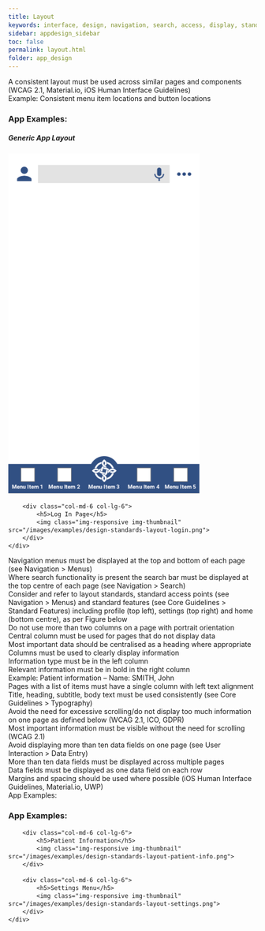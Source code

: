 ```yaml
---
title: Layout
keywords: interface, design, navigation, search, access, display, standard
sidebar: appdesign_sidebar
toc: false
permalink: layout.html
folder: app_design 
---
```



A consistent layout must be used across similar pages and components (WCAG 2.1, Material.io, iOS Human Interface Guidelines)  
Example: Consistent menu item locations and button locations

<div class="col-sm-12">
	<h3>App Examples:</h3>
	<div class="row">
		<div class="col-md-6 col-lg-6">
			<h5>Generic App Layout</h5>
			<img class="img-responsive img-thumbnail" src="/images/examples/design-standards-generic-layout.png">
		</div>
				
		<div class="col-md-6 col-lg-6">
			<h5>Log In Page</h5>
			<img class="img-responsive img-thumbnail" src="/images/examples/design-standards-layout-login.png">
		</div>
	</div>
</div>			


Navigation menus must be displayed at the top and bottom of each page (see Navigation > Menus)  
Where search functionality is present the search bar must be displayed at the top centre of each page (see Navigation > Search)  
Consider and refer to layout standards, standard access points (see Navigation > Menus) and standard features (see Core Guidelines > Standard Features) including profile (top left), settings (top right) and home (bottom centre), as per Figure below  
Do not use more than two columns on a page with portrait orientation  
Central column must be used for pages that do not display data  
Most important data should be centralised as a heading where appropriate  
Columns must be used to clearly display information  
Information type must be in the left column  
Relevant information must be in bold in the right column  
Example: Patient information – Name: SMITH, John  
Pages with a list of items must have a single column with left text alignment  
Title, heading, subtitle, body text must be used consistently (see Core Guidelines > Typography)  
Avoid the need for excessive scrolling/do not display too much information on one page as defined below (WCAG 2.1, ICO, GDPR)  
Most important information must be visible without the need for scrolling (WCAG 2.1)  
Avoid displaying more than ten data fields on one page (see User Interaction > Data Entry)  
More than ten data fields must be displayed across multiple pages  
Data fields must be displayed as one data field on each row  
Margins and spacing should be used where possible (iOS Human Interface Guidelines, Material.io, UWP)  
App Examples:


<div class="col-sm-12">
	<h3>App Examples:</h3>
	<div class="row">

		<div class="col-md-6 col-lg-6">
			<h5>Patient Information</h5>
			<img class="img-responsive img-thumbnail" src="/images/examples/design-standards-layout-patient-info.png">
		</div>
				
		<div class="col-md-6 col-lg-6">
			<h5>Settings Menu</h5>
			<img class="img-responsive img-thumbnail" src="/images/examples/design-standards-layout-settings.png">
		</div>
	</div>	
